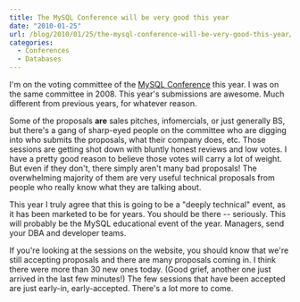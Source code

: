 ```yaml
---
title: The MySQL Conference will be very good this year
date: "2010-01-25"
url: /blog/2010/01/25/the-mysql-conference-will-be-very-good-this-year/
categories:
  - Conferences
  - Databases
---
```

I'm on the voting committee of the [MySQL Conference](http://en.oreilly.com/mysql2010/) this year. I was on the same committee in 2008. This year's submissions are awesome. Much different from previous years, for whatever reason.

Some of the proposals **are** sales pitches, infomercials, or just generally BS, but there's a gang of sharp-eyed people on the committee who are digging into who submits the proposals, what their company does, etc. Those sessions are getting shot down with bluntly honest reviews and low votes. I have a pretty good reason to believe those votes will carry a lot of weight. But even if they don't, there simply aren't many bad proposals! The overwhelming majority of them are very useful technical proposals from people who really know what they are talking about.

This year I truly agree that this is going to be a "deeply technical" event, as it has been marketed to be for years. You should be there -- seriously. This will probably be the MySQL educational event of the year. Managers, send your DBA and developer teams.

If you're looking at the sessions on the website, you should know that we're still accepting proposals and there are many proposals coming in. I think there were more than 30 new ones today. (Good grief, another one just arrived in the last few minutes!) The few sessions that have been accepted are just early-in, early-accepted. There's a lot more to come.


